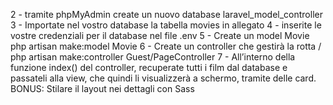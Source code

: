 <!-- 1 - Create un nuovo progetto Laravel -->
2 - tramite phpMyAdmin create un nuovo database laravel_model_controller
3 - Importate nel vostro database la tabella movies in allegato
4 - inserite le vostre credenziali per il database nel file .env
5 - Create un model Movie
php artisan make:model Movie
6 - Create un controller che gestirà la rotta /
php artisan make:controller Guest/PageController
7 - All’interno della funzione index() del controller, recuperate tutti i film dal database e passateli alla view, che quindi li visualizzerà a schermo, tramite delle card.
BONUS:
Stilare il layout nei dettagli con Sass